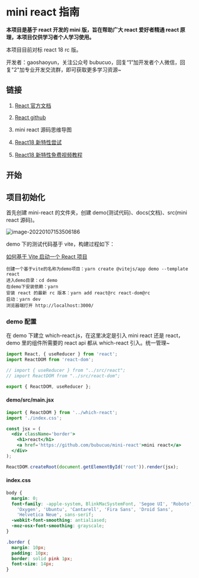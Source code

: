 # mini react 指南

**本项目是基于 react 开发的 mini 版，旨在帮助广大 react 爱好者精通 react 原理，本项目仅供学习者个人学习使用。**

本项目目前对标 react 18 rc 版。

开发者：gaoshaoyun，关注公众号 bubucuo，回复“1”加开发者个人微信，回复"2"加专业开发交流群，即可获取更多学习资源~

## 链接

1. [React 官方文档](https://react.docschina.org/)

2. [React github](https://github.com/facebook/react/)

3. mini react 源码思维导图

4. [React18 新特性尝试](https://github.com/bubucuo/react18-ice)

5. [React18 新特性免费视频教程](https://www.bilibili.com/video/BV1rK4y137D3/)

## 开始

## 项目初始化

首先创建 mini-react 的文件夹，创建 demo(测试代码)、docs(文档)、src(mini react 源码)。

![image-20220107153506186](https://tva1.sinaimg.cn/large/008i3skNly1gy55atj1xyj30ec07cglv.jpg)

demo 下的测试代码基于 vite，构建过程如下：

[如何基于 Vite 启动一个 React 项目](https://juejin.cn/post/6922701449818292232)

```
创建一个基于vite的名称为demo项目：yarn create @vitejs/app demo --template react
进入demo目录：cd demo
在demo下安装依赖：yarn
安装 react 的最新 rc 版本：yarn add react@rc react-dom@rc
启动：yarn dev
浏览器端打开 http://localhost:3000/
```

### demo 配置

在 demo 下建立 which-react.js，在这里决定是引入 mini react 还是 react，demo 里的组件所需要的 react api 都从 which-react 引入。统一管理~

```js
import React, { useReducer } from 'react';
import ReactDOM from 'react-dom';

// import { useReducer } from "../src/react";
// import ReactDOM from "../src/react-dom";

export { ReactDOM, useReducer };
```

#### demo/src/main.jsx

```jsx
import { ReactDOM } from '../which-react';
import './index.css';

const jsx = (
  <div className='border'>
    <h1>react</h1>
    <a href='https://github.com/bubucuo/mini-react'>mini react</a>
  </div>
);

ReactDOM.createRoot(document.getElementById('root')).render(jsx);
```

#### index.css

```css
body {
  margin: 0;
  font-family: -apple-system, BlinkMacSystemFont, 'Segoe UI', 'Roboto',
    'Oxygen', 'Ubuntu', 'Cantarell', 'Fira Sans', 'Droid Sans',
    'Helvetica Neue', sans-serif;
  -webkit-font-smoothing: antialiased;
  -moz-osx-font-smoothing: grayscale;
}

.border {
  margin: 10px;
  padding: 10px;
  border: solid pink 1px;
  font-size: 14px;
}
```
